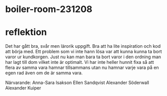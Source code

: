 # boiler-room-231208

# reflektion
Det har gått bra, svår men lärorik uppgift. Bra att ha lite inspiration och kod att börja med.
Ett problem som vi inte hann lösa var att kunna kunna ta bort varor ur kundkorgen. Just nu kan man bara ta bort varor i den ordning man har lagt till dom vilket inte är optimalt. Vi har inte heller hunnit fixa  så att flera av samma vara hamnar tillsammans utan nu hamnar varje vara på en egen rad även om de är samma vara.

Närvarande:
Anna-Sara Isakson
Ellen Sandqvist
Alexander Söderwall
Alexander Kuiper
